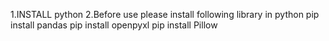 1.INSTALL python
2.Before use please install following library in python
  pip install pandas
  pip install openpyxl
  pip install Pillow
